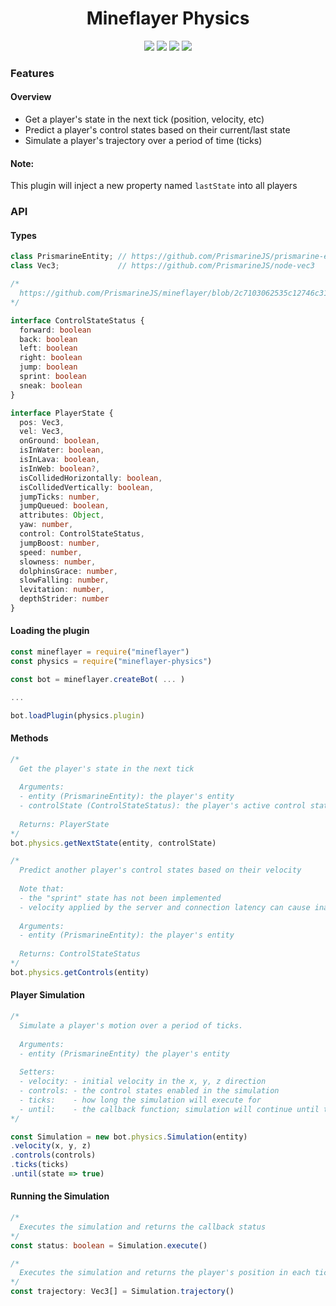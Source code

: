 <div align="center">
  <h1>Mineflayer Physics</h1>
  <img src="https://img.shields.io/npm/v/mineflayer-physics?style=flat-square">
  <img src="https://img.shields.io/github/license/firejoust/mineflayer-physics?style=flat-square">
  <img src="https://img.shields.io/github/issues/firejoust/mineflayer-physics?style=flat-square">
  <img src="https://img.shields.io/github/issues-pr/firejoust/mineflayer-physics?style=flat-square">
</div>

### Features
#### Overview
- Get a player's state in the next tick (position, velocity, etc)
- Predict a player's control states based on their current/last state
- Simulate a player's trajectory over a period of time (ticks)
#### Note:
This plugin will inject a new property named `lastState` into all players
### API
#### Types
```js
class PrismarineEntity; // https://github.com/PrismarineJS/prismarine-entity
class Vec3;             // https://github.com/PrismarineJS/node-vec3
```
```ts
/*
  https://github.com/PrismarineJS/mineflayer/blob/2c7103062535c12746c312371e647a7b141547bd/index.d.ts#L526-L534
*/

interface ControlStateStatus {
  forward: boolean
  back: boolean
  left: boolean
  right: boolean
  jump: boolean
  sprint: boolean
  sneak: boolean
}

interface PlayerState {
  pos: Vec3,
  vel: Vec3,
  onGround: boolean,
  isInWater: boolean,
  isInLava: boolean,
  isInWeb: boolean?,
  isCollidedHorizontally: boolean,
  isCollidedVertically: boolean,
  jumpTicks: number,
  jumpQueued: boolean,
  attributes: Object,
  yaw: number,
  control: ControlStateStatus,
  jumpBoost: number,
  speed: number,
  slowness: number,
  dolphinsGrace: number,
  slowFalling: number,
  levitation: number,
  depthStrider: number
}
```
#### Loading the plugin
```js
const mineflayer = require("mineflayer")
const physics = require("mineflayer-physics")

const bot = mineflayer.createBot( ... )

...

bot.loadPlugin(physics.plugin)
```
#### Methods
```js
/*
  Get the player's state in the next tick
  
  Arguments:
  - entity (PrismarineEntity): the player's entity
  - controlState (ControlStateStatus): the player's active control states
  
  Returns: PlayerState
*/
bot.physics.getNextState(entity, controlState)

/*
  Predict another player's control states based on their velocity
  
  Note that:
  - the "sprint" state has not been implemented
  - velocity applied by the server and connection latency can cause inaccuracy
  
  Arguments:
  - entity (PrismarineEntity): the player's entity
  
  Returns: ControlStateStatus
*/
bot.physics.getControls(entity)
```
#### Player Simulation
```js
/*
  Simulate a player's motion over a period of ticks.
  
  Arguments:
  - entity (PrismarineEntity) the player's entity
  
  Setters:
  - velocity: - initial velocity in the x, y, z direction
  - controls: - the control states enabled in the simulation
  - ticks:    - how long the simulation will execute for
  - until:    - the callback function; simulation will continue until this returns true
*/

const Simulation = new bot.physics.Simulation(entity)
.velocity(x, y, z)
.controls(controls) 
.ticks(ticks) 
.until(state => true)
```
#### Running the Simulation
```ts
/*
  Executes the simulation and returns the callback status
*/
const status: boolean = Simulation.execute()

/*
  Executes the simulation and returns the player's position in each tick
*/
const trajectory: Vec3[] = Simulation.trajectory()
```
